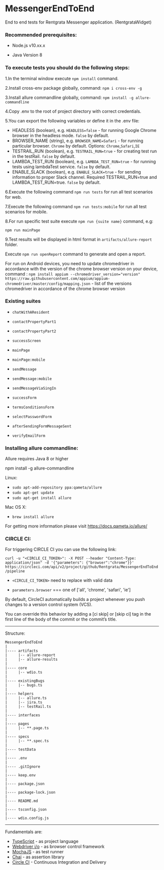 # MessengerEndToEnd
End to end tests for Rentgrata Messenger application. (RentgrataWidget)

### Recommended prerequisites: 

- Node.js v10.xx.x

- Java Version 8

### To execute tests you should do the following steps:

1.In the terminal window execute ``npm install`` command.

2.Install cross-env package globally, command: ``npm i cross-env -g``

3.Install allure commandline globally, command: ``npm install -g allure-commandline``

4.Copy .env to the root of project directory with correct credentials.

5.You can export the following variables or define it in the .env file:

- HEADLESS (boolean), e.g. ``HEADLESS=false`` - for running Google Chrome browser in the headless mode. ``false`` by default.
- BROWSER_NAME (string), e.g. ``BROWSER_NAME=Safari`` - for running particular browser. `Chrome` by default. Options: ``Chrome``,``Safari``,``IE`` 
- TESTRAIL_RUN (boolean), e.g. ``TESTRAIL_RUN=true`` -  for creating test run in the testRail. ``false`` by default.
- LAMBDA_TEST_RUN (boolean), e.g. ``LAMBDA_TEST_RUN=true`` -  for running tests using lambdaTest service. ``false`` by default.
- ENABLE_SLACK (boolean), e.g. ``ENABLE_SLACK=true`` -  for sending information to proper Slack channel. Required TESTRAIL_RUN=true and LAMBDA_TEST_RUN=true. ``false`` by default.

6.Execute the following command ``npm run tests`` for run all test scenarios for web.

7.Execute the following command ``npm run tests:mobile`` for run all test scenarios for mobile.

8.For run specific test suite execute ``npm run {suite name}`` command, e.g:

``npm run mainPage``

9.Test results will be displayed in html format in ``artifacts/allure-report`` folder.

Execute ``npm run openReport`` command to generate and open a report.

For run on Android devices, you need to update chromedriver in accordance with the version of the chrome browser version on your device, command : ``npm install appium --chromedriver_version="version"``
``https://raw.githubusercontent.com/appium/appium-chromedriver/master/config/mapping.json`` - list of the versions chromedriver in accordance of the chrome browser version
   
### Existing suites

- ``chatWithAResident``

- ``contactPropertyPart1``

- ``contactPropertyPart2``

- ``successScreen``

- ``mainPage``

- ``mainPage:mobile``

- ``sendMessage``

- ``sendMessage:mobile``

- ``sendMessageViaSingIn``

- ``successForm``

- ``termsConditionsForm``

- ``selectPasswordForm``

- ``afterSendingFormMessageSent``

- ``verifyEmailForm``

### Installing allure commandline:

Allure requires Java 8 or higher

npm install -g allure-commandline

Linux:

- ``sudo apt-add-repository ppa:qameta/allure``
- ``sudo apt-get update`` 
- ``sudo apt-get install allure``

Mac OS X:

- ``brew install allure``

For getting more information please visit https://docs.qameta.io/allure/

### CIRCLE CI:

For triggering CIRCLE CI you can use the following link:

``curl -u "<CIRCLE_CI_TOKEN>": -X POST --header "Content-Type: application/json" -d '{"parameters": {"browser":"chrome"}}' https://circleci.com/api/v2/project/github/Rentgrata/MessengerEndToEnd/pipeline``

- ``<CIRCLE_CI_TOKEN>`` need to replace with valid data

- ``parameters.browser`` === one of ['all', 'chrome', 'safari', 'ie']


By default, CircleCI automatically builds a project whenever you push changes to a version control system (VCS). 

You can override this behavior by adding a [ci skip] or [skip ci] tag in the first line of the body of the commit or the commit’s title.

-------
Structure:
```
MessengerEndToEnd
|
|---- artifacts
|     |-- allure-report
|     |-- allure-results
|
|---- core
|     |-- wdio.ts
|
|---- existingBugs
|     |-- bugs.ts
|
|---- helpers
|     |-- allure.ts
|     |-- jira.ts
|     |-- testRail.ts
|
|---- interfaces
|
|---- pages
|     |-- **.page.ts
|
|---- specs
|     |-- **.spec.ts
|
|---- testData
|
|---- .env
|
|---- .gitIgnore
|
|---- keep.env
|
|---- package.json
|
|---- package-lock.json
|
|---- README.md
|
|---- tsconfig.json
|
|---- wdio.config.js
```

-------
Fundamentals are:
- [TypeScript](https://www.typescriptlang.org/docs/tutorial.html) - as project language
- [Webdriver i/o](https://webdriver.io/) - as browser control framework
- [MochaJS](https://mochajs.org/) - as test runner
- [Chai](https://www.chaijs.com/) - as assertion library
- [Circle CI](https://circleci.com/) - Continuous Integration and Delivery